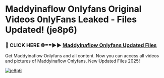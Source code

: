 # Maddyinaflow Onlyfans Original Videos 0nlyFans Leaked - Files Updated! (je8p6)

<h3>🔴 CLICK HERE 🌐==►► <a href="https://tinyurl.com/ehrbuxhb" rel="nofollow">Maddyinaflow Onlyfans Updated Files</a></h3>

Get Maddyinaflow Onlyfans and all content. Now you can access all videos and pictures of Maddyinaflow Onlyfans. New Updated Files 2025!

[![je8p6](https://i.imgur.com/lVYEuWS.gif)](https://tinyurl.com/ehrbuxhb)
